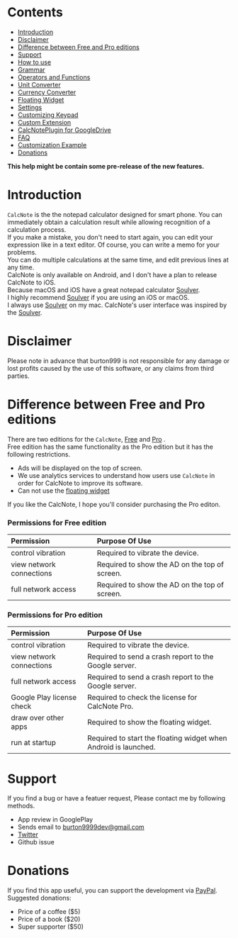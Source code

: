 # Contents
- [Introduction](#introduction)
- [Disclaimer](#disclaimer)
- [Difference between Free and Pro editions](#version)
- [Support](#support)
- [How to use](how2use.md)  
- [Grammar](http://burton999dev.github.io/CalcNoteHelp/grammar_en.html)  
- [Operators and Functions](operator_and_function.md)  
- [Unit Converter](unit_converter.md)
- [Currency Converter](currency_converter.md)
- [Floating Widget](floating_widget.md)  
- [Settings](settings.md)  
- [Customizing Keypad](customizing_keypad.md)  
- [Custom Extension](custom_extension.md)
- [CalcNotePlugin for GoogleDrive](google_drive_plugin.md)
- [FAQ](faq.md)  
- [Customization Example](example4theme.md)  
- [Donations](#donations)  

**This help might be contain some pre-release of the new features.**

# <a name ="introduction"> Introduction</a>
`CalcNote` is the the notepad calculator designed for smart phone. You can immediately obtain a calculation result while allowing recognition of a calculation process.  
If you make a mistake, you don't need to start again, you can edit your expression like in a text editor. Of course, you can write a memo for your problems.  
You can do multiple calculations at the same time, and edit previous lines at any time.  
CalcNote is only available on Android, and I don't have a plan to release CalcNote to iOS.  
Because  macOS and iOS have a great notepad calculator [Soulver](https://www.acqualia.com/soulver/).  
I highly recommend [Soulver](https://www.acqualia.com/soulver/) if you are using an iOS or macOS.  
I always use [Soulver](https://www.acqualia.com/soulver/) on my mac.
CalcNote's user interface was inspired by the [Soulver](https://www.acqualia.com/soulver/).  



# <a name ="disclaimer"> Disclaimer</a>
Please note in advance that burton999 is not responsible for any damage or lost profits caused by the use of this software, or any claims from third parties.

# <a name ="version">Difference between Free and Pro editions</a>
There are two editions for the `CalcNote`, [Free](https://play.google.com/store/apps/details?id=com.burton999.notecal) and [Pro](https://play.google.com/store/apps/details?id=com.burton999.notecal.pro) .  
Free edition has the same functionality as the Pro edition but it has the following restrictions.  

- Ads will be displayed on the top of screen.
- We use analytics services to understand how users use `CalcNote` in order for CalcNote to improve its software.
- Can not use the [floating widget](floating_widget.md)

If you like the CalcNote, I hope you'll consider purchasing the Pro editon.

### Permissions for Free edition
|Permission|Purpose Of Use|
|:-----------|:------------|
control vibration|Required to vibrate the device.
view network connections|Required to show the AD on the top of screen.
full network access|Required to show the AD on the top of screen.

### Permissions for Pro edition
|Permission|Purpose Of Use|
|:-----------|:------------|
control vibration|Required to vibrate the device.
view network connections|Required to send a crash report to the Google server.
full network access|Required to send a crash report to the Google server.
Google Play license check|Required to check the license for CalcNote Pro.
draw over other apps|Required to show the floating widget.
run at startup|Required to start the floating widget when Android is launched.


# <a name ="support">Support</a>
If you find a bug or have a featuer request, Please contact me by following methods.

- App review in GooglePlay
- Sends email to burton9999dev@gmail.com
- [Twitter](https://twitter.com/#!/ComicCafeApp)
- Github issue

# <a name ="donations"> Donations </a>
If you find this app useful, you can support the development via [PayPal](https://www.paypal.me/burton999dev).
Suggested donations:
- Price of a coffee ($5)
- Price of a book ($20)
- Super supporter ($50)
